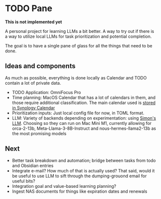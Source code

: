 # TODO Pane

**This is not implemented yet**


A personal project for learning LLMs a bit better. A way to try out if there is a way to utilize local LLMs for task prioritization and potential completion. 

The goal is to have a single pane of glass for all the things that need to be done.

## Ideas and components

As much as possible, everything is done locally as Calendar and TODO contain a lot of private data.

- TODO Application: OmniFocus Pro
- Time planning: MacOS Calendar that has a lot of calendars in them, and those require additional classification. The main calendar used is [stored in Synology Calendar](https://www.synology.com/en-global/dsm/feature/calendar)
- Prioritization inputs: Just local config file for now, in TOML format.
- LLM: Variety of backends depending on experimentation: using [Simon's LLM](https://llm.datasette.io/en/stable/). Choosing so they can run on Mac Mini M1, currently allowing for orca-2-13b, Meta-Llama-3-8B-Instruct and nous-hermes-llama2-13b as the most promising models

## Next

- Better task breakdown and automation; bridge between tasks from todo and Obsidian entries
- Integrate e-mail? How much of that is actually used? That said, would it be useful to use LLM to sift through the dumping-grouond email for useful bits?
- Integration goal and value-based learning planning?
- Ingest NAS documents for things like expiration dates and renewals
